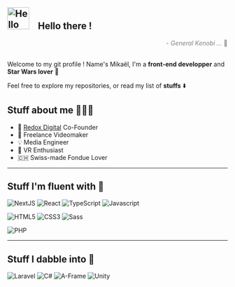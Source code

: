 <h2><img 
     style="width: 50px; height: auto; display: inline; margin-right: 15px;"
     src="https://i.kym-cdn.com/entries/icons/original/000/029/079/hellothere.jpg"
     alt="Hello There"> Hello there !
</h2>

<div style="color: gray; text-align: right;"><i>- General Kenobi ... </i>🤖</div><br/>

Welcome to my git profile ! Name's Mikaël, I'm a **front-end developper** and **Star Wars lover** 🌌

Feel free to explore my repositories, or read my list of **stuffs** ⬇️

## Stuff about me 👨🏻‍💻

- 🔴 [Redox Digital](https://redoxdigital.ch) Co-Founder
- 🎥 Freelance Videomaker
- 💡 Media Engineer
- 👾 VR Enthusiast
- 🇨🇭 Swiss-made Fondue Lover

---

## Stuff I'm fluent with 🔧

![NextJS](https://img.shields.io/badge/Next.js-000000?style=flat&logo=nextdotjs&logoColor=white)
![React](https://img.shields.io/badge/React-61DAFB?style=flat&logo=react&logoColor=black)
![TypeScript](https://img.shields.io/badge/TypeScript-3178C6?style=flat&logo=typescript&logoColor=white)
![Javascript](https://img.shields.io/badge/JavaScript-F7DF1E?style=flat&logo=javascript&logoColor=black)


![HTML5](https://img.shields.io/badge/HTML5-E34F26?style=flat&logo=html5&logoColor=white)
![CSS3](https://img.shields.io/badge/CSS3-1572B6?style=flat&logo=css3&logoColor=white)
![Sass](https://img.shields.io/badge/sass-CC6699?style=flat&logo=sass&logoColor=white)

![PHP](https://img.shields.io/badge/php-777BB4?style=flat&logo=php&logoColor=white)

---

## Stuff I dabble into 🚧

![Laravel](https://img.shields.io/badge/Laravel-F9322C?style=flat&logo=laravel&logoColor=white)
![C#](https://img.shields.io/badge/CSharp-239120?style=flat&logo=csharp&logoColor=white)
![A-Frame](https://img.shields.io/badge/AFrame-EF2D5E?style=flat&logo=a-frame&logoColor=white)
![Unity](https://img.shields.io/badge/Unity-000000?style=flat&logo=unity&logoColor=white)
